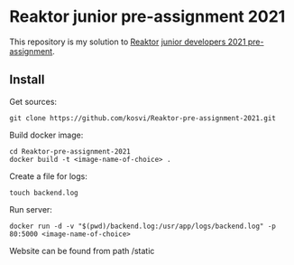 # Reaktor junior pre-assignment 2021

This repository is my solution to [Reaktor](https://www.reaktor.com) [junior developers 2021 pre-assignment](https://www.reaktor.com/junior-dev-assignment/). 

## Install

Get sources:

```
git clone https://github.com/kosvi/Reaktor-pre-assignment-2021.git
```

Build docker image:

```
cd Reaktor-pre-assignment-2021
docker build -t <image-name-of-choice> .
```

Create a file for logs:

```
touch backend.log
```

Run server: 

```
docker run -d -v "$(pwd)/backend.log:/usr/app/logs/backend.log" -p 80:5000 <image-name-of-choice>
```

Website can be found from path /static

